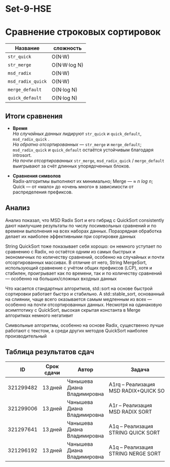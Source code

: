 # Set-9-HSE
# Сравнение строковых сортировок

| Название             | сложность |
|----------------------|-------------------|
| `str_quick`          | O(N·W)            |
| `str_merge`          | O(N·W·log N)      |
| `msd_radix`          | O(N·W)            |
| `msd_radix_quick`    | O(N·W)            |
| `merge_default`      | O(N·log N)        |
| `quick_default`      | O(N·log N)        |

## Итоги сравнения

* **Время**  
  *На случайных данных* лидируют `str_quick` и `quick_default`, `msd_radix_quick` .  
  *На обратно отсортированных* — `str_merge` и `merge_default`; `msd_radix_quick` и `quick_default` остаётся устойчивым благодаря introsort.  
  *На почти отсортированных* `str_merge`, `msd_radix_quick`  / `merge_default` выигрывают за счёт длинных упорядоченных блоков.

* **Сравнения символов**  
  Radix‑алгоритмы выполняют их минимально; Merge — ≈ *n log n*; Quick — от «мало» до «очень много» в зависимости от распределения префиксов.

## Анализ
Анализ показал, что MSD Radix Sort и его гибрид с QuickSort consistently дают наилучшие результаты по числу посимвольных сравнений и по времени выполнения на всех наборах данных. Поразрядная обработка делает их наиболее эффективными при сортировке данных

String QuickSort тоже показывает себя хорошо: он немного уступает по сравнению с Radix, но остаётся одним из самых быстрых и экономичных по количеству сравнений, особенно на случайных и почти отсортированных массивах. В отличие от него, String MergeSort, использующий сравнение с учётом общих префиксов (LCP), хотя и стабилен, проигрывает как по времени, так и по количеству сравнений — особенно на больших/сложных входных данных

Что касается стандартных алгоритмов, std::sort на основе быстрой сортировки работает быстро и стабильно. А std::stable_sort, основанный на слиянии, чаще всего оказывается самым медленным из всех — особенно на почти отсортированных данных. Несмотря на одинаковую асимптотику с QuickSort, высокая скрытая константа в Merge алгоритмах немного негативит

Символьные алгоритмы, особенно на основе Radix, существенно лучше работают с текстом, а среди других методов QuickSort наиболее производительный

## Таблица результатов сдач

| ID | Срок сдачи | Автор | Задача | Среда | Результат |
|----|-----------|-------|--------|-------|-----------|
| 321299482 | 13 дней | Чанышева Диана Владимировна | A1rq – Реализация MSD RADIX+QUICK SORT | C++23 (GCC 14‑64, msys2) | Полное решение: 3 балла |
| 321299006 | 13 дней | Чанышева Диана Владимировна | A1r – Реализация MSD RADIX SORT | C++23 (GCC 14‑64, msys2) | Полное решение: 4 балла |
| 321297641 | 13 дней | Чанышева Диана Владимировна | A1q – Реализация STRING QUICK SORT | C++23 (GCC 14‑64, msys2) | Полное решение: 4 балла |
| 321296192 | 13 дней | Чанышева Диана Владимировна | A1q – Реализация STRING NERGE SORT | C++23 (GCC 14‑64, msys2) | Полное решение: 4 балла |
